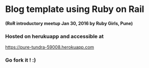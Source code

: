 # Blog template using Ruby on Rail 
#### (RoR introductory meetup Jan 30, 2016 by Ruby Girls, Pune)

### Hosted on herukuapp and accessible at 
https://pure-tundra-59008.herokuapp.com

### Go fork it ! :)
